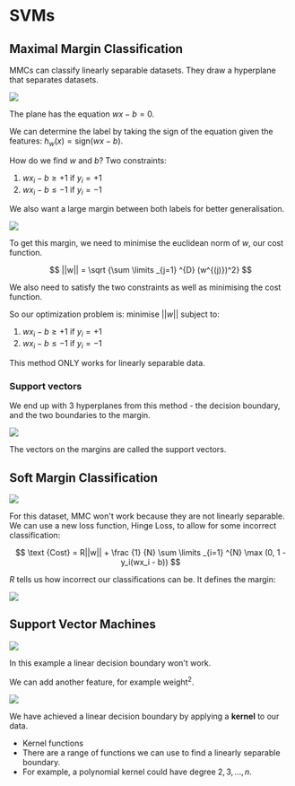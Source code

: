 # SVMs

## Maximal Margin Classification

MMCs can classify linearly separable datasets.
They draw a hyperplane that separates datasets.

![](assets/2024-10-11-17-08-05.png)

The plane has the equation $wx - b = 0$.

We can determine the label by taking the sign of the equation given the features: $h_w(x) = \text {sign} (wx - b)$.

How do we find $w$ and $b$?
Two constraints:
1. $wx_i - b \geq +1$ if $y_i = +1$
2. $wx_i - b \leq -1$ if $y_i = -1$

We also want a large margin between both labels for better generalisation.

![](assets/2024-10-11-17-13-05.png)

To get this margin, we need to minimise the euclidean norm of $w$, our cost function. 

$$
||w|| = \sqrt {\sum \limits _{j=1} ^{D} (w^{(j)})^2}
$$


We also need to satisfy the two constraints as well as minimising the cost function.

So our optimization problem is:
minimise $||w||$ subject to:
1. $wx_i - b \geq +1$ if $y_i = +1$
2. $wx_i - b \leq -1$ if $y_i = -1$

This method ONLY works for linearly separable data. 

### Support vectors

We end up with 3 hyperplanes from this method - the decision boundary, and the two boundaries to the margin.

![](assets/2024-10-11-17-19-03.png)

The vectors on the margins are called the support vectors. 

## Soft Margin Classification 

![](assets/2024-10-11-17-22-10.png)

For this dataset, MMC won't work because they are not linearly separable. We can use a new loss function, Hinge Loss, to allow for some incorrect classification:

$$
\text {Cost} = R||w|| + \frac {1} {N} \sum \limits _{i=1} ^{N} \max (0, 1 -y_i(wx_i - b))
$$

$R$ tells us how incorrect our classifications can be. It defines the margin:

![](assets/2024-10-11-17-24-49.png)

## Support Vector Machines

![](assets/2024-10-11-23-31-51.png)

In this example a linear decision boundary won't work.

We can add another feature, for example weight$^2$.

![](assets/2024-10-11-23-34-38.png)

We have achieved a linear decision boundary by applying a **kernel** to our data. 
  - Kernel functions
  - There are a range of functions we can use to find a linearly separable boundary.
  - For example, a polynomial kernel could have degree $2, 3, ..., n$. 

